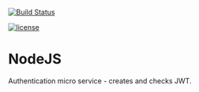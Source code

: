 
[![Build Status](https://travis-ci.org/ekarpovs/authentication.svg?branch=master)](https://travis-ci.org/ekarpovs/authentication)

[![license](https://img.shields.io/github/license/ekarpovs/authentication.svg?maxAge=2592000)]()

# NodeJS

Authentication micro service - creates and checks JWT.
